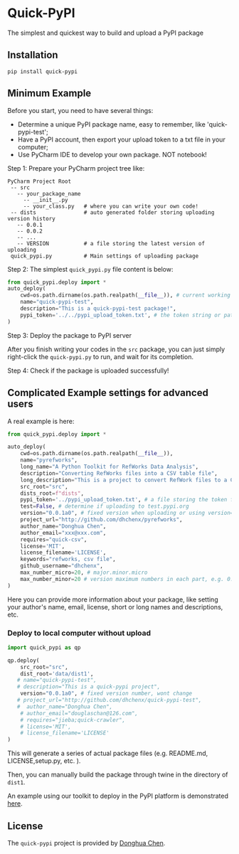 # Quick-PyPI

The simplest and quickest way to build and upload a PyPI package

## Installation
```pip
pip install quick-pypi
```

## Minimum Example

Before you start, you need to have several things:
- Determine a unique PyPI package name, easy to remember, like 'quick-pypi-test';
- Have a PyPI account, then export your upload token to a txt file in your computer;
- Use PyCharm IDE to develop your own package. NOT notebook!

Step 1: Prepare your PyCharm project tree like:
```
PyCharm Project Root
 -- src
   -- your_package_name
     -- __init__.py
     -- your_class.py   # where you can write your own code!
 -- dists               # auto generated folder storing uploading version history
   -- 0.0.1
   -- 0.0.2
   -- ...
   -- VERSION           # a file storing the latest version of uploading
 quick_pypi.py          # Main settings of uploading package
```

Step 2: The simplest `quick_pypi.py` file content is below: 
```python
from quick_pypi.deploy import *
auto_deploy(
    cwd=os.path.dirname(os.path.realpath(__file__)), # current working directory, generally as project root
    name="quick-pypi-test",
    description="This is a quick-pypi-test package!",
    pypi_token='../../pypi_upload_token.txt', # the token string or path from your PyPI account
)
```

Step 3: Deploy the package to PyPI server

After you finish writing your codes in the `src` package, you can just simply right-click the `quick-pypi.py` to run, and wait for its completion.

Step 4: Check if the package is uploaded successfully!

## Complicated Example settings for advanced users

A real example is here:

```python
from quick_pypi.deploy import *

auto_deploy(
    cwd=os.path.dirname(os.path.realpath(__file__)),
    name="pyrefworks",
    long_name="A Python Toolkit for RefWorks Data Analysis",
    description="Converting RefWorks files into a CSV table file",
    long_description="This is a project to convert RefWork files to a CSV file",
    src_root="src",
    dists_root=f"dists",
    pypi_token='../pypi_upload_token.txt', # a file storing the token from your PyPI account
    test=False, # determine if uploading to test.pypi.org
    version="0.0.1a0", # fixed version when uploading or using version='auto'
    project_url="http://github.com/dhchenx/pyrefworks",
    author_name="Donghua Chen",
    author_email="xxx@xxx.com",
    requires="quick-csv",
    license='MIT',
    license_filename='LICENSE',
    keywords="refworks, csv file",
    github_username="dhchenx",
    max_number_micro=20, # major.minor.micro
    max_number_minor=20 # version maximum numbers in each part, e.g. 0.0.20 --> 0.1.0; 0.20.20 --> 1.0.0
)
```
Here you can provide more information about your package, like setting your author's name, email, license, short or long names and descriptions, etc. 

### Deploy to local computer without upload

```python
import quick_pypi as qp

qp.deploy(
    src_root="src",
    dist_root='data/dist1',
   # name="quick-pypi-test",
   # description="This is a quick-pypi project",
    version="0.0.1a0", # fixed version number, wont change
   # project_url="http://github.com/dhchenx/quick-pypi-test",
   #  author_name="Donghua Chen",
    # author_email="douglaschan@126.com",
    # requires="jieba;quick-crawler",
    # license='MIT',
    # license_filename='LICENSE'
)
```
This will generate a series of actual package files (e.g. README.md, LICENSE,setup.py, etc. ).

Then, you can manually build the package through twine in the directory of `dist1`. 

An example using our toolkit to deploy in the PyPI platform is demonstrated [here](https://pypi.org/project/pyrefworks/).

## License
The `quick-pypi` project is provided by [Donghua Chen](https://github.com/dhchenx). 


